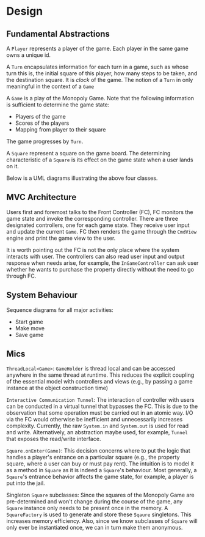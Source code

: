 # Design

## Fundamental Abstractions

A `Player` represents a player of the game. Each player in the same game owns a unique id.

A `Turn` encapsulates information for each turn in a game, such as whose turn this is, the initial square of this player, how many steps to be taken, and the destination square. It is *clock* of the game. The notion of a `Turn` in only meaningful in the context of a `Game`

A `Game` is a play of the Monopoly Game. Note that the following information is sufficient to determine the game state:

* Players of the game
* Scores of the players
* Mapping from player to their square

The game progresses by `Turn`.

A `Square` represent a square on the game board. The determining characteristic of a `Square` is its effect on the game state when a user lands on it.

Below is a UML diagrams illustrating the above four classes.

## MVC Architecture

Users first and foremost talks to the Front Controller (FC), FC monitors the game state and invoke the corresponding controller. There are three designated controllers, one for each game state. They receive user input and update the current `Game`. FC then renders the game through the `CmdView` engine and print the game view to the user.

It is worth pointing out the FC is not the only place where the system interacts with user. The controllers can also read user input and output response when needs arise, for example, the `InGameController` can ask user whether he wants to purchase the property directly without the need to go through FC.

## System Behaviour

Sequence diagrams for all major activities:

* Start game
* Make move
* Save game

## Mics

`ThreadLocal<Game>`: `GameHolder` is thread local and can be accessed anywhere in the same thread at runtime. This reduces the explicit coupling of the essential model with controllers and views (e.g., by passing a game instance at the object construction time)

`Interactive Communication Tunnel`: The interaction of controller with users can be conducted in a virtual tunnel that bypasses the FC. This is due to the observation that some operation must be carried out in an atomic way. I/O via the FC would otherwise be inefficient and unnecessarily increases complexity. Currently, the raw `System.in` and `System.out` is used for read and write. Alternatively, an abstraction maybe used, for example, `Tunnel` that exposes the read/write interface.

`Square.onEnter(Game)`: This decision concerns where to put the logic that handles a player's entrance on a particular square (e.g., the property square, where a user can buy or must pay rent). The intuition is to model it as a method in `Square` as it is indeed a `Square`'s behaviour. Most generally, a `Sqaure`'s entrance behavior affects the game state, for example, a player is put into the jail.

Singleton `Square` subclasses: Since the squares of the Monopoly Game are pre-determined and won't change during the course of the game, any `Square` instance only needs to be present once in the memory. A `SquareFactory` is used to generate and store these `Sqaure` singletons. This increases memory efficiency. Also, since we know subclasses of `Square` will only ever be instantiated once, we can in turn make them anonymous.
